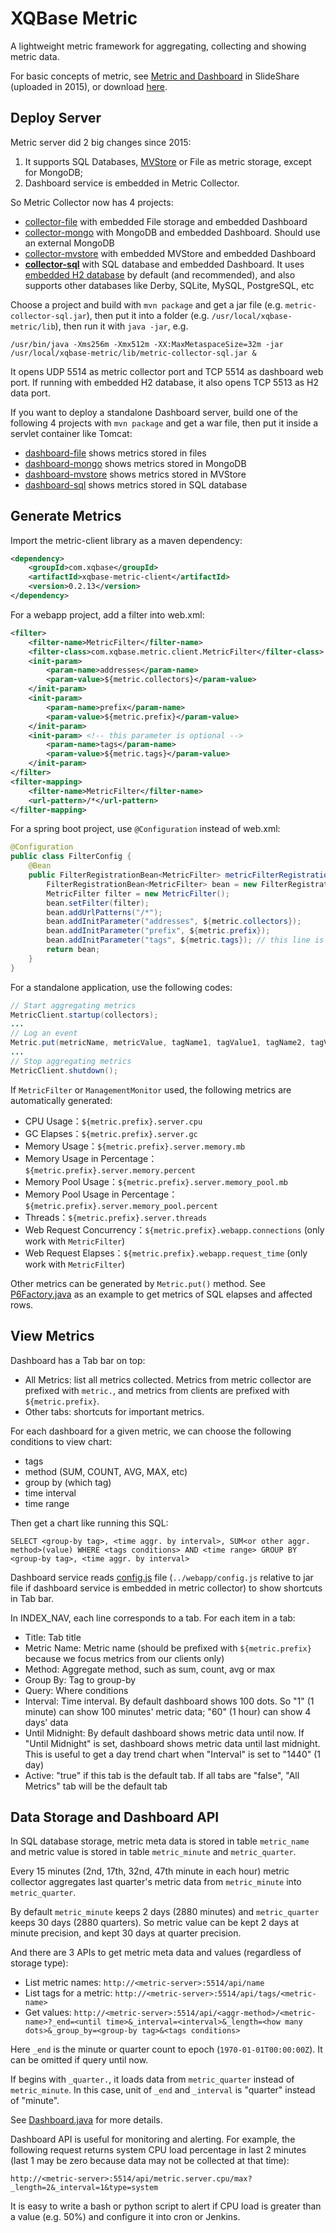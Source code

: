 # XQBase Metric

A lightweight metric framework for aggregating, collecting and showing metric data.

For basic concepts of metric, see [Metric and Dashboard](http://www.slideshare.net/auntyellow/metric-and-dashboard) in SlideShare (uploaded in 2015), or download [here](https://github.com/xqbase/metric/raw/master/doc/Metric%20and%20Dashboard.ppt).

## Deploy Server

Metric server did 2 big changes since 2015:

1. It supports SQL Databases, [MVStore](http://www.h2database.com/html/mvstore.html) or File as metric storage, except for MongoDB;
2. Dashboard service is embedded in Metric Collector.

So Metric Collector now has 4 projects:

- [collector-file](https://github.com/xqbase/metric/tree/master/collector-file) with embedded File storage and embedded Dashboard
- [collector-mongo](https://github.com/xqbase/metric/tree/master/collector-mongo) with MongoDB and embedded Dashboard. Should use an external MongoDB 
- [collector-mvstore](https://github.com/xqbase/metric/tree/master/collector-mvstore) with embedded MVStore and embedded Dashboard
- **[collector-sql](https://github.com/xqbase/metric/tree/master/collector-sql)** with SQL database and embedded Dashboard. It uses [embedded H2 database](http://www.h2database.com/html/features.html#connection_modes) by default (and recommended), and also supports other databases like Derby, SQLite, MySQL, PostgreSQL, etc

Choose a project and build with `mvn package` and get a jar file (e.g. `metric-collector-sql.jar`), then put it into a folder (e.g. `/usr/local/xqbase-metric/lib`), then run it with `java -jar`, e.g.

    /usr/bin/java -Xms256m -Xmx512m -XX:MaxMetaspaceSize=32m -jar /usr/local/xqbase-metric/lib/metric-collector-sql.jar &

It opens UDP 5514 as metric collector port and TCP 5514 as dashboard web port. If running with embedded H2 database, it also opens TCP 5513 as H2 data port.

If you want to deploy a standalone Dashboard server, build one of the following 4 projects with `mvn package` and get a war file, then put it inside a servlet container like Tomcat:

- [dashboard-file](https://github.com/xqbase/metric/tree/master/dashboard-file) shows metrics stored in files
- [dashboard-mongo](https://github.com/xqbase/metric/tree/master/dashboard-mongo) shows metrics stored in MongoDB 
- [dashboard-mvstore](https://github.com/xqbase/metric/tree/master/dashboard-mvstore) shows metrics stored in MVStore
- [dashboard-sql](https://github.com/xqbase/metric/tree/master/dashboard-sql) shows metrics stored in SQL database

## Generate Metrics

Import the metric-client library as a maven dependency:

```xml
<dependency>
	<groupId>com.xqbase</groupId>
	<artifactId>xqbase-metric-client</artifactId>
	<version>0.2.13</version>
</dependency>
```

For a webapp project, add a filter into web.xml:

```xml
<filter>
	<filter-name>MetricFilter</filter-name>
	<filter-class>com.xqbase.metric.client.MetricFilter</filter-class>
	<init-param>
		<param-name>addresses</param-name>
		<param-value>${metric.collectors}</param-value>
	</init-param>
	<init-param>
		<param-name>prefix</param-name>
		<param-value>${metric.prefix}</param-value>
	</init-param>
	<init-param> <!-- this parameter is optional -->
		<param-name>tags</param-name>
		<param-value>${metric.tags}</param-value>
	</init-param>
</filter>
<filter-mapping>
	<filter-name>MetricFilter</filter-name>
	<url-pattern>/*</url-pattern>
</filter-mapping>
```

For a spring boot project, use `@Configuration` instead of web.xml:

```java
@Configuration
public class FilterConfig {
    @Bean
    public FilterRegistrationBean<MetricFilter> metricFilterRegistrationBean() {
        FilterRegistrationBean<MetricFilter> bean = new FilterRegistrationBean<>();
        MetricFilter filter = new MetricFilter();
        bean.setFilter(filter);
        bean.addUrlPatterns("/*");
        bean.addInitParameter("addresses", ${metric.collectors});
        bean.addInitParameter("prefix", ${metric.prefix});
        bean.addInitParameter("tags", ${metric.tags}); // this line is optional
        return bean;
    }
}
```

For a standalone application, use the following codes:

```java
// Start aggregating metrics
MetricClient.startup(collectors);
...
// Log an event
Metric.put(metricName, metricValue, tagName1, tagValue1, tagName2, tagValue2, ...);
...
// Stop aggregating metrics
MetricClient.shutdown();
```

If `MetricFilter` or `ManagementMonitor` used, the following metrics are automatically generated:

- CPU Usage：`${metric.prefix}.server.cpu`
- GC Elapses：`${metric.prefix}.server.gc`
- Memory Usage：`${metric.prefix}.server.memory.mb`
- Memory Usage in Percentage：`${metric.prefix}.server.memory.percent`
- Memory Pool Usage：`${metric.prefix}.server.memory_pool.mb`
- Memory Pool Usage in Percentage：`${metric.prefix}.server.memory_pool.percent`
- Threads：`${metric.prefix}.server.threads`
- Web Request Concurrency：`${metric.prefix}.webapp.connections` (only work with `MetricFilter`)
- Web Request Elapses：`${metric.prefix}.webapp.request_time` (only work with `MetricFilter`)

Other metrics can be generated by `Metric.put()` method. See [P6Factory.java](https://github.com/xqbase/metric/blob/master/collector-sql/src/main/java/com/xqbase/metric/util/P6Factory.java) as an example to get metrics of SQL elapses and affected rows.

## View Metrics

Dashboard has a Tab bar on top:

- All Metrics: list all metrics collected. Metrics from metric collector are prefixed with `metric.`, and metrics from clients are prefixed with `${metric.prefix}`.
- Other tabs: shortcuts for important metrics.

For each dashboard for a given metric, we can choose the following conditions to view chart:

- tags
- method (SUM, COUNT, AVG, MAX, etc)
- group by (which tag)
- time interval
- time range

Then get a chart like running this SQL:

    SELECT <group-by tag>, <time aggr. by interval>, SUM<or other aggr. method>(value) WHERE <tags conditions> AND <time range> GROUP BY <group-by tag>, <time aggr. by interval>

Dashboard service reads [config.js](https://github.com/xqbase/metric/blob/master/dashboard-sql/src/main/webapp/config.js) file (`../webapp/config.js` relative to jar file if dashboard service is embedded in metric collector) to show shortcuts in Tab bar.

In INDEX_NAV, each line corresponds to a tab. For each item in a tab:

- Title: Tab title
- Metric Name: Metric name (should be prefixed with `${metric.prefix}` because we focus metrics from our clients only)
- Method: Aggregate method, such as sum, count, avg or max
- Group By: Tag to group-by
- Query: Where conditions
- Interval: Time interval. By default dashboard shows 100 dots. So "1" (1 minute) can show 100 minutes' metric data; "60" (1 hour) can show 4 days' data
- Until Midnight: By default dashboard shows metric data until now. If "Until Midnight" is set, dashboard shows metric data until last midnight. This is useful to get a day trend chart when "Interval" is set to "1440" (1 day)
- Active: "true" if this tab is the default tab. If all tabs are "false", "All Metrics" tab will be the default tab

## Data Storage and Dashboard API

In SQL database storage, metric meta data is stored in table `metric_name` and metric value is stored in table `metric_minute` and `metric_quarter`.

Every 15 minutes (2nd, 17th, 32nd, 47th minute in each hour) metric collector aggregates last quarter's metric data from `metric_minute` into `metric_quarter`.

By default `metric_minute` keeps 2 days (2880 minutes) and `metric_quarter` keeps 30 days (2880 quarters). So metric value can be kept 2 days at minute precision, and kept 30 days at quarter precision.

And there are 3 APIs to get metric meta data and values (regardless of storage type):

- List metric names: `http://<metric-server>:5514/api/name`
- List tags for a metric: `http://<metric-server>:5514/api/tags/<metric-name>`
- Get values: `http://<metric-server>:5514/api/<aggr-method>/<metric-name>?_end=<until time>&_interval=<interval>&_length=<how many dots>&_group_by=<group-by tag>&<tags conditions>`

Here `_end` is the minute or quarter count to epoch (`1970-01-01T00:00:00Z`). It can be omitted if query until now.

If <metric-name> begins with `_quarter.`, it loads data from `metric_quarter` instead of `metric_minute`. In this case, unit of `_end` and `_interval` is "quarter" instead of "minute".

See [Dashboard.java](https://github.com/xqbase/metric/blob/master/collector-sql/src/main/java/com/xqbase/metric/Dashboard.java) for more details.

Dashboard API is useful for monitoring and alerting. For example, the following request returns system CPU load percentage in last 2 minutes (last 1 may be zero because data may not be collected at that time):

    http://<metric-server>:5514/api/metric.server.cpu/max?_length=2&_interval=1&type=system

It is easy to write a bash or python script to alert if CPU load is greater than a value (e.g. 50%) and configure it into cron or Jenkins.
